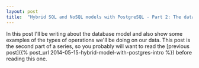 ```yaml
---
layout: post
title:  "Hybrid SQL and NoSQL models with PostgreSQL - Part 2: The data model"
---
```


In this post I'll be writing about the database model and also show some examples of 
the types of operations we'll be doing on our data. This post is the second part of a 
series, so you probably will want to read the 
[previous post]({% post_url 2014-05-15-hybrid-model-with-postgres-intro %}) before reading
this one.<!-- More -->

